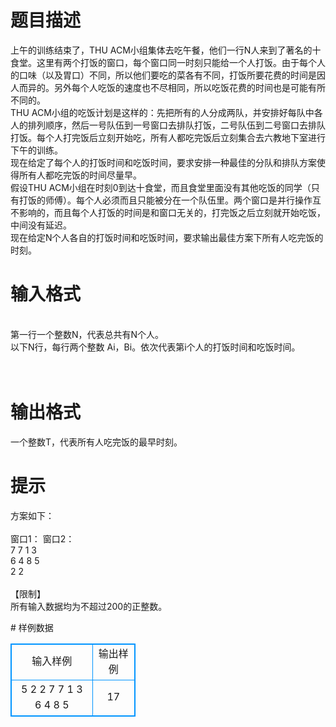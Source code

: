 # 

 
 # 题目描述 
<p>
上午的训练结束了，THU ACM小组集体去吃午餐，他们一行N人来到了著名的十食堂。这里有两个打饭的窗口，每个窗口同一时刻只能给一个人打饭。由于每个人的口味（以及胃口）不同，所以他们要吃的菜各有不同，打饭所要花费的时间是因人而异的。另外每个人吃饭的速度也不尽相同，所以吃饭花费的时间也是可能有所不同的。<br>THU ACM小组的吃饭计划是这样的：先把所有的人分成两队，并安排好每队中各人的排列顺序，然后一号队伍到一号窗口去排队打饭，二号队伍到二号窗口去排队打饭。每个人打完饭后立刻开始吃，所有人都吃完饭后立刻集合去六教地下室进行下午的训练。<br>现在给定了每个人的打饭时间和吃饭时间，要求安排一种最佳的分队和排队方案使得所有人都吃完饭的时间尽量早。<br>假设THU ACM小组在时刻0到达十食堂，而且食堂里面没有其他吃饭的同学（只有打饭的师傅）。每个人必须而且只能被分在一个队伍里。两个窗口是并行操作互不影响的，而且每个人打饭的时间是和窗口无关的，打完饭之后立刻就开始吃饭，中间没有延迟。<br>现在给定N个人各自的打饭时间和吃饭时间，要求输出最佳方案下所有人吃完饭的时刻。<br></p> 

 
 # 输入格式 
<p>
<br>第一行一个整数N，代表总共有N个人。<br>以下N行，每行两个整数 Ai，Bi。依次代表第i个人的打饭时间和吃饭时间。<br><br><br></p> 

 
 # 输出格式 
<p>
一个整数T，代表所有人吃完饭的最早时刻。<br></p> 

 
 # 提示 
<p>
方案如下：<br><br>窗口1：						窗口2：<br>7 7				          	1 3<br>6 4						8 5<br>						2 2<br><br>【限制】<br>所有输入数据均为不超过200的正整数。<br></p> 
# 样例数据
<style>
        table,table tr th, table tr td { border:1px solid #0094ff; }
        table { width: 200px; min-height: 25px; line-height: 25px; text-align: center; border-collapse: collapse;}   
    </style>
<table>
	<tr>
		<td>输入样例</td>
		<td>输出样例</td>
	</tr>
<tr><td>5
2 2
7 7
1 3
6 4
8 5
</td><td>17</td></tr></table>
